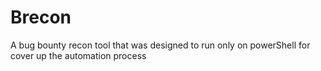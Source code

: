 # Brecon
A bug bounty recon tool that was designed to run only on powerShell for cover up the automation process
